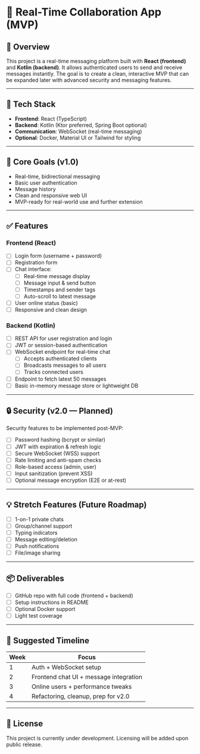 # 📨 Real-Time Collaboration App (MVP)

## 🧠 Overview

This project is a real-time messaging platform built with **React (frontend)** and **Kotlin (backend)**. It allows authenticated users to send and receive messages instantly. The goal is to create a clean, interactive MVP that can be expanded later with advanced security and messaging features.

---

## 🚀 Tech Stack

- **Frontend**: React (TypeScript)
- **Backend**: Kotlin (Ktor preferred, Spring Boot optional)
- **Communication**: WebSocket (real-time messaging)
- **Optional**: Docker, Material UI or Tailwind for styling

---

## 🎯 Core Goals (v1.0)

- Real-time, bidirectional messaging
- Basic user authentication
- Message history
- Clean and responsive web UI
- MVP-ready for real-world use and further extension

---

## ✅ Features

### Frontend (React)
- [ ] Login form (username + password)
- [ ] Registration form
- [ ] Chat interface:
  - [ ] Real-time message display
  - [ ] Message input & send button
  - [ ] Timestamps and sender tags
  - [ ] Auto-scroll to latest message
- [ ] User online status (basic)
- [ ] Responsive and clean design

### Backend (Kotlin)
- [ ] REST API for user registration and login
- [ ] JWT or session-based authentication
- [ ] WebSocket endpoint for real-time chat
  - [ ] Accepts authenticated clients
  - [ ] Broadcasts messages to all users
  - [ ] Tracks connected users
- [ ] Endpoint to fetch latest 50 messages
- [ ] Basic in-memory message store or lightweight DB

---

## 🔒 Security (v2.0 — Planned)

Security features to be implemented post-MVP:

- [ ] Password hashing (bcrypt or similar)
- [ ] JWT with expiration & refresh logic
- [ ] Secure WebSocket (WSS) support
- [ ] Rate limiting and anti-spam checks
- [ ] Role-based access (admin, user)
- [ ] Input sanitization (prevent XSS)
- [ ] Optional message encryption (E2E or at-rest)

---

## 💡 Stretch Features (Future Roadmap)

- [ ] 1-on-1 private chats
- [ ] Group/channel support
- [ ] Typing indicators
- [ ] Message editing/deletion
- [ ] Push notifications
- [ ] File/image sharing

---

## 📦 Deliverables

- [ ] GitHub repo with full code (frontend + backend)
- [ ] Setup instructions in README
- [ ] Optional Docker support
- [ ] Light test coverage

---

## 📅 Suggested Timeline

| Week | Focus |
|------|-------|
| 1 | Auth + WebSocket setup |
| 2 | Frontend chat UI + message integration |
| 3 | Online users + performance tweaks |
| 4 | Refactoring, cleanup, prep for v2.0 |

---

## 📝 License

This project is currently under development. Licensing will be added upon public release.
